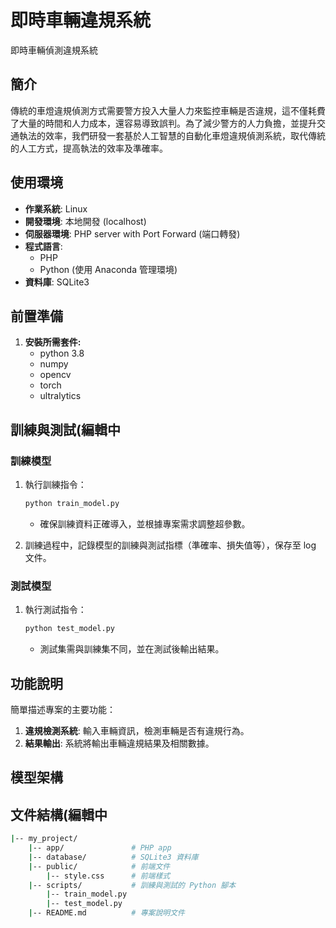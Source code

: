 # 即時車輛違規系統
即時車輛偵測違規系統
## 簡介
  傳統的車燈違規偵測方式需要警方投入大量人力來監控車輛是否違規，這不僅耗費了大量的時間和人力成本，還容易導致誤判。為了減少警方的人力負擔，並提升交通執法的效率，我們研發一套基於人工智慧的自動化車燈違規偵測系統，取代傳統的人工方式，提高執法的效率及準確率。

## 使用環境
- **作業系統**: Linux 
- **開發環境**: 本地開發 (localhost)
- **伺服器環境**: PHP server with Port Forward (端口轉發)
- **程式語言**: 
  - PHP 
  - Python (使用 Anaconda 管理環境)
- **資料庫**: SQLite3

## 前置準備

1. **安裝所需套件:**
    - python 3.8
    - numpy
    - opencv
    - torch
    - ultralytics

## 訓練與測試(編輯中

### 訓練模型
1. 執行訓練指令：
    ```bash
    python train_model.py
    ```
    - 確保訓練資料正確導入，並根據專案需求調整超參數。
    
2. 訓練過程中，記錄模型的訓練與測試指標（準確率、損失值等），保存至 log 文件。

### 測試模型
1. 執行測試指令：
    ```bash
    python test_model.py
    ```
    - 測試集需與訓練集不同，並在測試後輸出結果。

## 功能說明
簡單描述專案的主要功能：
1. **違規檢測系統**: 輸入車輛資訊，檢測車輛是否有違規行為。
2. **結果輸出**: 系統將輸出車輛違規結果及相關數據。

## 模型架構


## 文件結構(編輯中

```bash
|-- my_project/
    |-- app/               # PHP app
    |-- database/          # SQLite3 資料庫
    |-- public/            # 前端文件
        |-- style.css      # 前端樣式
    |-- scripts/           # 訓練與測試的 Python 腳本
        |-- train_model.py
        |-- test_model.py
    |-- README.md          # 專案說明文件
